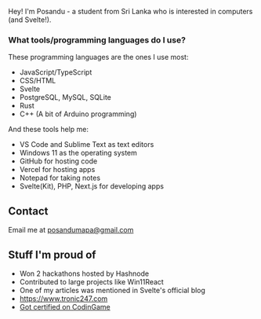 Hey! I'm Posandu - a student from Sri Lanka who is interested in computers (and Svelte!).

### What tools/programming languages do I use?

These programming languages are the ones I use most:

- JavaScript/TypeScript 
- CSS/HTML
- Svelte
- PostgreSQL, MySQL, SQLite
- Rust
- C++ (A bit of Arduino programming)

And these tools help me:

- VS Code and Sublime Text as text editors
- Windows 11 as the operating system
- GitHub for hosting code
- Vercel for hosting apps
- Notepad for taking notes
- Svelte(Kit), PHP, Next.js for developing apps

## Contact

Email me at posandumapa@gmail.com

## Stuff I'm proud of

- Won 2 hackathons hosted by Hashnode
- Contributed to large projects like Win11React
- One of my articles was mentioned in Svelte's official blog
- https://www.tronic247.com
- [Got certified on CodinGame](https://www.codingame.com/certification/UuE-yYkOPsUD3F6aCWZ5ZA)
